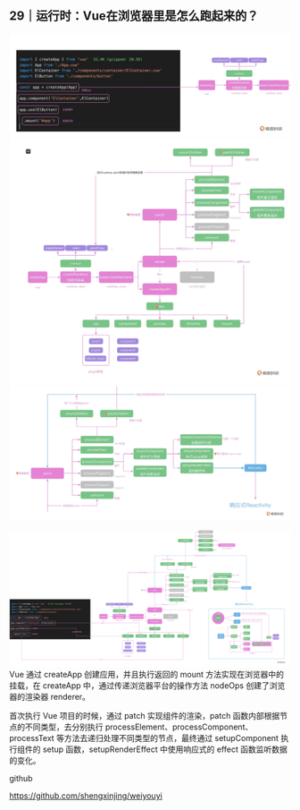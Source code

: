 <!--
 * @Author: zhangyu
 * @Email: zhangdulin@outlook.com
 * @Date: 2022-09-21 18:51:48
 * @LastEditors: zhangyu
 * @LastEditTime: 2023-02-25 14:02:45
 * @Description: 
-->

## 29｜运行时：Vue在浏览器里是怎么跑起来的？

![createApp](../img/7073e9c5b18e105a499e30208bd0c582.jpg "createApp")
![整个 createApp 函数的执行逻辑](../img/cfcbf6cd3f3195518f9e0e407338a37b.webp "整个 createApp 函数的执行逻辑")
![setupComponent 和 setupRenderEffect](../img/d4b431396eb7ef90e9ab0e1021f46051.webp "setupComponent 和 setupRenderEffect")

![流程图](../img/5f2527dd6eb75120bc3644cdfa5636f7.jpg "流程图")
Vue 通过 createApp 创建应用，并且执行返回的 mount 方法实现在浏览器中的挂载，在 createApp 中，通过传递浏览器平台的操作方法 nodeOps 创建了浏览器的渲染器 renderer。

首次执行 Vue 项目的时候，通过 patch 实现组件的渲染，patch 函数内部根据节点的不同类型，去分别执行 processElement、processComponent、processText 等方法去递归处理不同类型的节点，最终通过 setupComponent 执行组件的 setup 函数，setupRenderEffect 中使用响应式的 effect 函数监听数据的变化。

github

https://github.com/shengxinjing/weiyouyi

```js
```
<Gitalk />
